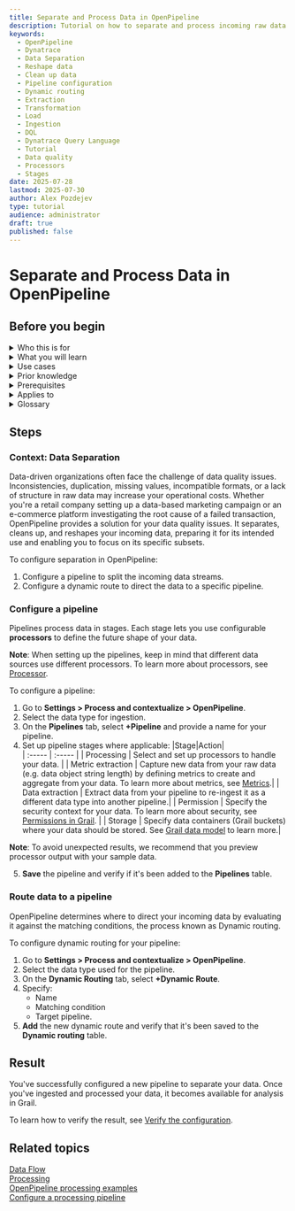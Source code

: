 ```yaml
---
title: Separate and Process Data in OpenPipeline
description: Tutorial on how to separate and process incoming raw data in OpenPipeline for further use
keywords:
  - OpenPipeline   
  - Dynatrace     
  - Data Separation
  - Reshape data
  - Clean up data
  - Pipeline configuration
  - Dynamic routing
  - Extraction
  - Transformation
  - Load
  - Ingestion
  - DQL
  - Dynatrace Query Language
  - Tutorial
  - Data quality
  - Processors
  - Stages
date: 2025-07-28
lastmod: 2025-07-30
author: Alex Pozdejev
type: tutorial
audience: administrator
draft: true
published: false
---
```


# Separate and Process Data in OpenPipeline

## Before you begin

<details>
<summary>Who this is for</summary>
This tutorial is intended for Dynatrace administrators controlling data ingestion configuration.
</details>

<details>
<summary>What you will learn</summary>

In this tutorial, you'll learn how to separate and process your incoming raw data using OpenPipeline.
</details>

<details>
<summary>Use cases</summary>
   * Preparation, transformation, and data storage in Grail.
</details>

<details>
<summary>Prior knowledge</summary>

   * [Dynatrace Query Language](https://docs.dynatrace.com/docs/discover-dynatrace/references/dynatrace-query-language)
</details>

<details>
<summary>Prerequisites</summary>

   * Latest Dynatrace environment
   * Raw data for ingestion
</details>

<details>
<summary>Applies to</summary>

   * Davis AI
   * Grail 
   * Notebooks
</details>

<details>
<summary>Glossary</summary>

|Term|Description| 
|:-----|:------|
|Ingest sources| Data source for a data type, collecting data from the provider for the Dynatrace Platform.|
|Pipeline| Collection of processing instructions to structure, separate, and store data.|
|Processor| Pre-formatted processing instructions to apply to the data in the pipeline.|
|Routing| Assignation of data to a pipeline, based either on matching conditions (dynamic routing) or directly configured (static).|
|Stage| Part of the pipeline processing sequence defined by the processors it contains.|
</details>

## Steps

### Context: Data Separation

Data-driven organizations often face the challenge of data quality issues. Inconsistencies, duplication, missing values, incompatible formats, or a lack of structure in raw data may increase your operational costs. Whether you're a retail company setting up a data-based marketing campaign or an e-commerce platform investigating the root cause of a failed transaction, OpenPipeline provides a solution for your data quality issues. It separates, cleans up, and reshapes your incoming data, preparing it for its intended use and enabling you to focus on its specific subsets. 

To configure separation in OpenPipeline:

1. Configure a pipeline to split the incoming data streams.
2. Configure a dynamic route to direct the data to a specific pipeline.

### Configure a pipeline

Pipelines process data in stages. Each stage lets you use configurable **processors** to define the future shape of your data. 

**Note**: When setting up the pipelines, keep in mind that different data sources use different processors. To learn more about processors, see [Processor](https://docs.dynatrace.com/docs/shortlink/openpipeline-processing#processor).

To configure a pipeline:
1. Go to **Settings > Process and contextualize > OpenPipeline**.
2. Select the data type for ingestion.
3. On the **Pipelines** tab, select **+Pipeline** and provide a name for your pipeline.
4. Set up pipeline stages where applicable:
|Stage|Action|  
| :----- | :----- |
| Processing | Select and set up processors to handle your data.  |
| Metric extraction | Capture new data from your raw data (e.g. data object string length) by defining metrics to create and aggregate from your data. To learn more about metrics, see [Metrics](https://docs.dynatrace.com/docs/analyze-explore-automate/metrics).|
| Data extraction | Extract data from your pipeline to re-ingest it as a different data type into another pipeline.|
| Permission | Specify the security context for your data. To learn more about security, see [Permissions in Grail](https://docs.dynatrace.com/docs/discover-dynatrace/platform/grail/data-model/assign-permissions-in-grail#grail-permissions-record). |
| Storage | Specify data containers (Grail buckets) where your data should be stored. See [Grail data model](https://docs.dynatrace.com/docs/discover-dynatrace/platform/grail/data-model) to learn more.|

**Note**: To avoid unexpected results, we recommend that you preview processor output with your sample data.

5.  **Save** the pipeline and verify if it's been added to the **Pipelines** table.

### Route data to a pipeline

OpenPipeline determines where to direct your incoming data by evaluating it against the matching conditions, the process known as Dynamic routing. 

To configure dynamic routing for your pipeline:
1. Go to **Settings > Process and contextualize > OpenPipeline**.
2. Select the data type used for the pipeline.
3. On the **Dynamic Routing** tab, select **+Dynamic Route**.
4. Specify:
   * Name
   * Matching condition
   * Target pipeline.
5. **Add** the new dynamic route and verify that it's been saved to the **Dynamic routing** table.

## Result

You've successfully configured a new pipeline to separate your data. Once you've ingested and processed your data, it becomes available for analysis in Grail. 

To learn how to verify the result, see [Verify the configuration](https://docs.dynatrace.com/docs/shortlink/openpipeline-log-processing#verify).

## Related topics
[Data Flow](https://docs.dynatrace.com/docs/discover-dynatrace/platform/openpipeline/concepts/data-flow) \
[Processing](https://docs.dynatrace.com/docs/shortlink/openpipeline-processing) \
[OpenPipeline processing examples](https://docs.dynatrace.com/docs/discover-dynatrace/platform/openpipeline/use-cases/processing-examples) \
[Configure a processing pipeline](https://docs.dynatrace.com/docs/discover-dynatrace/platform/openpipeline/getting-started/tutorial-configure-processing)
